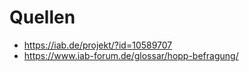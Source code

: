 # Quellen

* https://iab.de/projekt/?id=10589707
* https://www.iab-forum.de/glossar/hopp-befragung/ 
